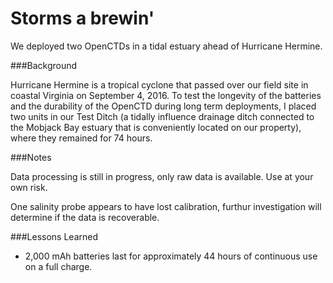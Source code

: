 Storms a brewin'
===================================

We deployed two OpenCTDs in a tidal estuary ahead of Hurricane Hermine. 

###Background

Hurricane Hermine is a tropical cyclone that passed over our field site in coastal Virginia on September 4, 2016. To test the longevity of the batteries and the durability of the OpenCTD during long term deployments, I placed two units in our Test Ditch (a tidally influence drainage ditch connected to the Mobjack Bay estuary that is conveniently located on our property), where they remained for 74 hours. 

###Notes

Data processing is still in progress, only raw data is available. Use at your own risk. 

One salinity probe appears to have lost calibration, furthur investigation will determine if the data is recoverable. 

###Lessons Learned

* 2,000 mAh batteries last for approximately 44 hours of continuous use on a full charge.

